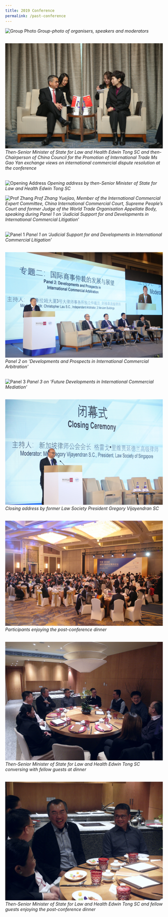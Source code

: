 ```yaml
---
title: 2019 Conference
permalink: /past-conference
---
```


![Group Photo](/images/02.JPG) 
*Group-photo of organisers, speakers and moderators*
<br>
<br>

![Bilateral Discussions](/images/18.jpeg) 
*Then-Senior Minister of State for Law and Health Edwin Tong SC and then-Chairperson of China Council for the Promotion of International Trade Ms Gao Yan exchange views on international commercial dispute resolution at the conference*
<br>
<br>

![Opening Address](/images/07.JPG) 
*Opening address by then-Senior Minister of State for Law and Health Edwin Tong SC*

![Prof Zhang](/images/03.JPG) 
*Prof Zhang Yuejiao, Member of the International Commercial Expert Committee, China International Commercial Court, Supreme People’s Court and former Judge of the World Trade Organisation Appellate Body, speaking during Panel 1 on ‘Judicial Support for and Developments in International Commercial Litigation’*
<br>
<br>

![Panel 1](/images/04.JPG) 
*Panel 1 on ‘Judicial Support for and Developments in International Commercial Litigation’*
<br>
<br>

![Panel 2](/images/14.jpeg) 
*Panel 2 on 'Developments and Prospects in International Commercial Arbitration'*
<br>
<br>

![Panel 3](/images/06.JPG) 
*Panel 3 on ‘Future Developments in International Commercial Mediation’*
<br>
<br>

![Closing Ceremony](/images/16.jpeg) 
*Closing address by former Law Society President Gregory Vijayendran SC*
<br>
<br>

![Dinner](/images/17.jpeg) 
*Participants enjoying the post-conference dinner*
<br>
<br>

![Dinner 2](/images/15.jpeg) 
*Then-Senior Minister of State for Law and Health Edwin Tong SC conversing with fellow guests at dinner*
<br>
<br>

![Dinner 3](/images/22.jpeg) 
*Then-Senior Minister of State for Law and Health Edwin Tong SC and fellow guests enjoying the post-conference dinner*
<br>
<br>
